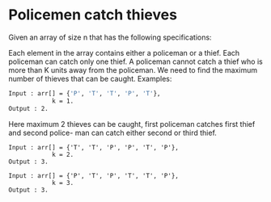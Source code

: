 # Policemen catch thieves

Given an array of size n that has the following specifications:

Each element in the array contains either a policeman or a thief.
Each policeman can catch only one thief.
A policeman cannot catch a thief who is more than K units away from the policeman.
We need to find the maximum number of thieves that can be caught.
Examples:

```bash
Input : arr[] = {'P', 'T', 'T', 'P', 'T'},
            k = 1.
Output : 2.
```

Here maximum 2 thieves can be caught, first
policeman catches first thief and second police-
man can catch either second or third thief.

```
Input : arr[] = {'T', 'T', 'P', 'P', 'T', 'P'},
            k = 2.
Output : 3.
```

```
Input : arr[] = {'P', 'T', 'P', 'T', 'T', 'P'},
            k = 3.
Output : 3.
```
